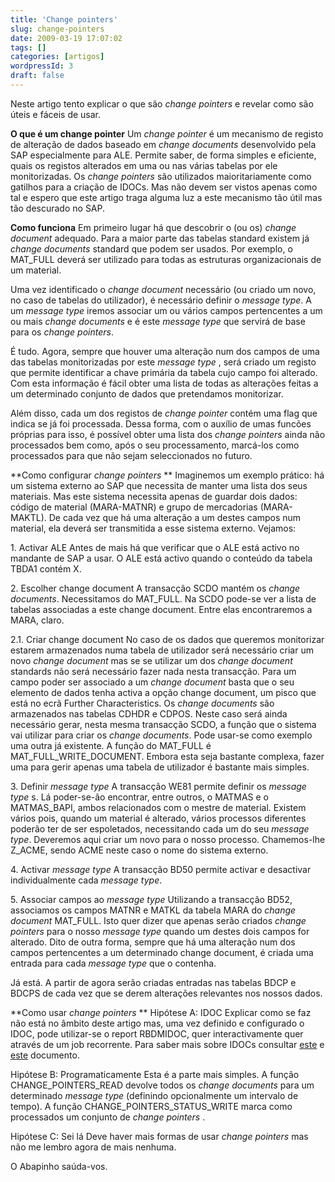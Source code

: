 ```yaml
---
title: 'Change pointers'
slug: change-pointers
date: 2009-03-19 17:07:02
tags: []
categories: [artigos]
wordpressId: 3
draft: false
---
```

Neste artigo tento explicar o que são _change pointers_ e revelar como são úteis e fáceis de usar.

**O que é um change pointer**
Um _change pointer_ é um mecanismo de registo de alteração de dados baseado em _change documents_ desenvolvido pela SAP especialmente para ALE. Permite saber, de forma simples e eficiente, quais os registos alterados em uma ou nas várias tabelas por ele monitorizadas. Os _change pointers_ são utilizados maioritariamente como gatilhos para a criação de IDOCs. Mas não devem ser vistos apenas como tal e espero que este artigo traga alguma luz a este mecanismo tão útil mas tão descurado no SAP.

<!--more-->

**Como funciona**
Em primeiro lugar há que descobrir o (ou os) _change document_ adequado. Para a maior parte das tabelas standard existem já _change documents_ standard que podem ser usados. Por exemplo, o MAT_FULL deverá ser utilizado para todas as estruturas organizacionais de um material.

Uma vez identificado o _change document_ necessário (ou criado um novo, no caso de tabelas do utilizador), é necessário definir o _message type_. A um _message type_ iremos associar um ou vários campos pertencentes a um ou mais _change documents_ e é este _message type_ que servirá de base para os _change pointers_.

É tudo. Agora, sempre que houver uma alteração num dos campos de uma das tabelas monitorizadas por este _message type_ , será criado um registo que permite identificar a chave primária da tabela cujo campo foi alterado. Com esta informação é fácil obter uma lista de todas as alterações feitas a um determinado conjunto de dados que pretendamos monitorizar.

Além disso, cada um dos registos de _change pointer_ contém uma flag que indica se já foi processada. Dessa forma, com o auxílio de umas funcões próprias para isso, é possível obter uma lista dos _change pointers_ ainda não processados bem como, após o seu processamento, marcá-los como processados para que não sejam seleccionados no futuro.

**Como configurar _change pointers_ **
Imaginemos um exemplo prático: há um sistema externo ao SAP que necessita de manter uma lista dos seus materiais. Mas este sistema necessita apenas de guardar dois dados: código de material (MARA-MATNR) e grupo de mercadorias (MARA-MAKTL). De cada vez que há uma alteração a um destes campos num material, ela deverá ser transmitida a esse sistema externo. Vejamos:

1\. Activar ALE
Antes de mais há que verificar que o ALE está activo no mandante de SAP a usar. O ALE está activo quando o conteúdo da tabela TBDA1 contém X.

2\. Escolher change document
A transacção SCDO mantém os _change documents_. Necessitamos do MAT_FULL. Na SCDO pode-se ver a lista de tabelas associadas a este change document. Entre elas encontraremos a MARA, claro.

2.1. Criar change document
No caso de os dados que queremos monitorizar estarem armazenados numa tabela de utilizador será necessário criar um novo _change document_ mas se se utilizar um dos _change document_ standards não será necessário fazer nada nesta transacção. Para um campo poder ser associado a um _change document_ basta que o seu elemento de dados tenha activa a opção change document, um pisco que está no ecrã Further Characteristics. Os _change documents_ são armazenados nas tabelas CDHDR e CDPOS. Neste caso será ainda necessário gerar, nesta mesma transacção SCDO, a função que o sistema vai utilizar para criar os _change documents_. Pode usar-se como exemplo uma outra já existente. A função do MAT_FULL é MAT_FULL_WRITE_DOCUMENT. Embora esta seja bastante complexa, fazer uma para gerir apenas uma tabela de utilizador é bastante mais simples.

3\. Definir _message type_
A transacção WE81 permite definir os _message type_ s. Lá poder-se-ão encontrar, entre outros, o MATMAS e o MATMAS_BAPI, ambos relacionados com o mestre de material. Existem vários pois, quando um material é alterado, vários processos diferentes poderão ter de ser espoletados, necessitando cada um do seu _message type_. Deveremos aqui criar um novo para o nosso processo. Chamemos-lhe Z_ACME, sendo ACME neste caso o nome do sistema externo.

4\. Activar _message type_
A transacção BD50 permite activar e desactivar individualmente cada _message type_.

5\. Associar campos ao _message type_
Utilizando a transacção BD52, associamos os campos MATNR e MATKL da tabela MARA do _change document_ MAT_FULL. Isto quer dizer que apenas serão criados _change pointers_ para o nosso _message type_ quando um destes dois campos for alterado. Dito de outra forma, sempre que há uma alteração num dos campos pertencentes a um determinado change document, é criada uma entrada para cada _message type_ que o contenha.

Já está. A partir de agora serão criadas entradas nas tabelas BDCP e BDCPS de cada vez que se derem alterações relevantes nos nossos dados.

**Como usar _change pointers_ **
Hipótese A: IDOC
Explicar como se faz não está no âmbito deste artigo mas, uma vez definido e configurado o IDOC, pode utilizar-se o report RBDMIDOC, quer interactivamente quer através de um job recorrente. Para saber mais sobre IDOCs consultar [este][1] e [este][2] documento.

Hipótese B: Programaticamente
Esta é a parte mais simples. A função CHANGE_POINTERS_READ devolve todos os _change documents_ para um determinado _message type_ (definindo opcionalmente um intervalo de tempo). A função CHANGE_POINTERS_STATUS_WRITE marca como processados um conjunto de _change pointers_ .

Hipótese C: Sei lá
Deve haver mais formas de usar _change pointers_ mas não me lembro agora de mais nenhuma.

O Abapinho saúda-vos.

   [1]: https://www.scribd.com/doc/24447/SAP-R3-IDoc-Cookbook-for-EDI-and-Interfaces-by-Axel-Angeli
   [2]: https://www.scribd.com/doc/5884984/Idoc-Quick-Reference-Sheet
